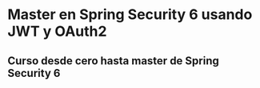 <h1>Master en Spring Security 6 usando JWT y OAuth2</h1>
<h2>Curso desde cero hasta master de Spring Security 6</h2>
